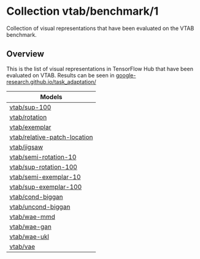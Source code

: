 # Collection vtab/benchmark/1
Collection of visual representations that have been evaluated on the VTAB benchmark.

<!-- task: image-feature-vector -->


## Overview
This is the list of visual representations in TensorFlow Hub that have been evaluated on VTAB.
Results can be seen in
[google-research.github.io/task_adaptation/](https://google-research.github.io/task_adaptation/)


| Models                                                                         |
|--------------------------------------------------------------------------------|
| [vtab/sup-100](https://tfhub.dev/vtab/sup-100)                                 |
| [vtab/rotation](https://tfhub.dev/vtab/rotation)                               |
| [vtab/exemplar](https://tfhub.dev/vtab/exemplar)                               |
| [vtab/relative-patch-location](https://tfhub.dev/vtab/relative-patch-location) |
| [vtab/jigsaw](https://tfhub.dev/vtab/jigsaw)                                   |
| [vtab/semi-rotation-10](https://tfhub.dev/vtab/semi-rotation-10)               |
| [vtab/sup-rotation-100](https://tfhub.dev/vtab/sup-rotation-100)               |
| [vtab/semi-exemplar-10](https://tfhub.dev/vtab/semi-exemplar-10)               |
| [vtab/sup-exemplar-100](https://tfhub.dev/vtab/sup-exemplar-100)               |
| [vtab/cond-biggan](https://tfhub.dev/vtab/cond-biggan)                         |
| [vtab/uncond-biggan](https://tfhub.dev/vtab/uncond-biggan)                     |
| [vtab/wae-mmd](https://tfhub.dev/vtab/wae-mmd)                                 |
| [vtab/wae-gan](https://tfhub.dev/vtab/wae-gan)                                 |
| [vtab/wae-ukl](https://tfhub.dev/vtab/wae-ukl)                                 |
| [vtab/vae](https://tfhub.dev/vtab/vae)                                         |


